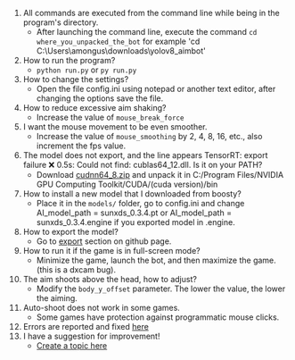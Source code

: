 1. All commands are executed from the command line while being in the program's directory.
   - After launching the command line, execute the command `cd where_you_unpacked_the_bot` for example 'cd C:\Users\amongus\downloads\yolov8_aimbot'
2. How to run the program?
   - `python run.py` or `py run.py`
3. How to change the settings?
   - Open the file config.ini using notepad or another text editor, after changing the options save the file.
4. How to reduce excessive aim shaking?
   - Increase the value of `mouse_break_force`
5. I want the mouse movement to be even smoother.
   - Increase the value of `mouse_smoothing` by 2, 4, 8, 16, etc., also increment the fps value.
6. The model does not export, and the line appears TensorRT: export failure ❌ 0.5s: Could not find: cublas64_12.dll. Is it on your PATH?
   - Download [cudnn64_8.zip](https://disk.yandex.ru/d/cm1Wi7OdkLtcLQ) and unpack it in C:/Program Files/NVIDIA GPU Computing Toolkit/CUDA/(cuda version)/bin
7. How to install a new model that I downloaded from boosty?
   - Place it in the `models/` folder, go to config.ini and change AI_model_path = sunxds_0.3.4.pt or AI_model_path = sunxds_0.3.4.engine if you exported model in .engine.
8. How to export the model?
   - Go to [export](https://github.com/SunOner/yolov8_aimbot?tab=readme-ov-file#export-pt-model-to-engine) section on github page.
9. How to run it if the game is in full-screen mode?
   - Minimize the game, launch the bot, and then maximize the game. (this is a dxcam bug).
10. The aim shoots above the head, how to adjust?
    - Modify the `body_y_offset` parameter. The lower the value, the lower the aiming.
11. Auto-shoot does not work in some games.
    - Some games have protection against programmatic mouse clicks.
12. Errors are reported and fixed [here](https://github.com/SunOner/yolov8_aimbot/issues?q=is%3Aissue)
13. I have a suggestion for improvement!
    - [Create a topic here](https://github.com/SunOner/yolov8_aimbot/discussions)